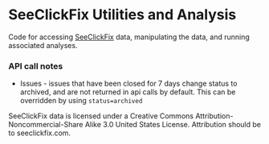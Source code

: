 # SeeClickFix Utilities and Analysis

Code for accessing [SeeClickFix](http://seeclickfix.com) data, manipulating the data, and running associated analyses.

### API call notes
* Issues - issues that have been closed for 7 days change status to archived, and are not returned in api calls by 
default. This can be overridden by using `status=archived`

SeeClickFix data is licensed under a Creative Commons Attribution-Noncommercial-Share Alike 3.0 United States License.
Attribution should be to seeclickfix.com.